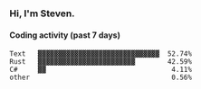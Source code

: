 ### Hi, I'm Steven.

#### Coding activity (past 7 days)
```
Text   ▓▓▓▓▓▓▓▓▓▓▓▓▓▓▓▓▓▓▓▓▓▓▓▓▓▓▓▓▓▓  52.74%
Rust   ▓▓▓▓▓▓▓▓▓▓▓▓▓▓▓▓▓▓▓▓▓▓▓▓        42.59%
C#     ▓▓                               4.11%
other                                   0.56%
```
